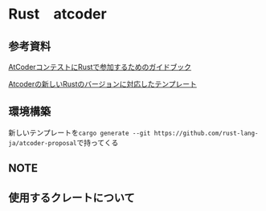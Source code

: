 # Rust　atcoder

## 参考資料
[AtCoderコンテストにRustで参加するためのガイドブック](https://doc.rust-jp.rs/atcoder-rust-resources/introduction.html)

[Atcoderの新しいRustのバージョンに対応したテンプレート](https://github.com/rust-lang-ja/atcoder-proposal/)

## 環境構築

新しいテンプレートを`cargo generate --git https://github.com/rust-lang-ja/atcoder-proposal`で持ってくる

## NOTE

## 使用するクレートについて